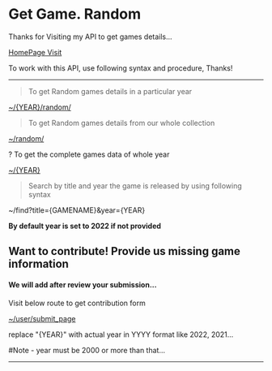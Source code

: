 Get Game. Random
================

Thanks for Visiting my API to get games details...

[HomePage Visit](https://gamesdataapi.herokuapp.com/)

To work with this API, use following syntax and procedure, Thanks!

* * *

>  To get Random games details in a particular year

[~/{YEAR}/random/](https://gamesdataapi.herokuapp.com/2022/random)

>  To get Random games details from our whole collection

[~/random/](https://gamesdataapi.herokuapp.com/random)

?  To get the complete games data of whole year

[~/{YEAR}](https://gamesdataapi.herokuapp.com/2022)

>  Search by title and year the game is released by using following syntax

~/find?title={GAMENAME}&year={YEAR}

**By default year is set to 2022 if not provided**

**Want to contribute! Provide us missing game information**
-------------------------------------------------------

#### We will add after review your submission...

Visit below route to get contribution form

[~/user/submit\_page](https://gamesdataapi.herokuapp.com/user/submit_page)

replace "{YEAR}" with actual year in YYYY format like 2022, 2021...

#Note - year must be 2000 or more than that...

* * *
